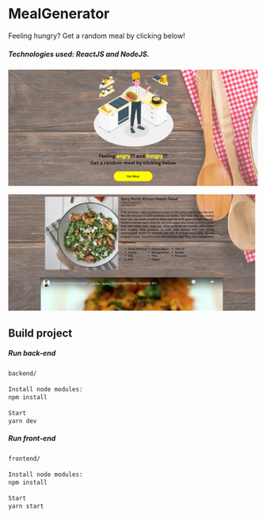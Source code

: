 # MealGenerator
Feeling hungry? Get a random meal by clicking below!

##### Technologies used: ReactJS and NodeJS.

![Screenshot](assets/first.png)

![Screenshot](assets/second.png)

## Build project

##### Run back-end
```
backend/

Install node modules:
npm install

Start
yarn dev
```

##### Run front-end
```
frontend/

Install node modules:
npm install

Start
yarn start
```